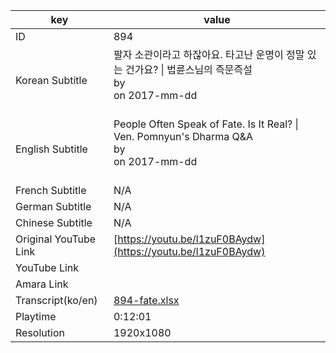 |  key  |  value  |
|-------|---------|
| ID            | 894 |
| Korean Subtitle | 팔자 소관이라고 하잖아요. 타고난 운명이 정말 있는 건가요? \| 법륜스님의 즉문즉설<br>by <br>on 2017-mm-dd<br><br>|
| English Subtitle | People Often Speak of Fate. Is It Real? \| Ven. Pomnyun's Dharma Q&A<br>by <br>on 2017-mm-dd<br><br>|
| French Subtitle | N/A |
| German Subtitle | N/A |
| Chinese Subtitle | N/A |
| Original YouTube Link  | [https://youtu.be/l1zuF0BAydw](https://youtu.be/l1zuF0BAydw) |
| YouTube Link  |  |
| Amara Link    |  |
| Transcript(ko/en) | [894-fate.xlsx](https://github.com/jungtosociety/dharma-qna/raw/master/sub/894/894-fate.xlsx) |
| Playtime | 0:12:01 |
| Resolution | 1920x1080|
